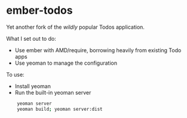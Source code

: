 ember-todos
===========

Yet another fork of the *wildly* popular Todos application.

What I set out to do:
* Use ember with AMD/require, borrowing heavily from existing Todo apps
* Use yeoman to manage the configuration

To use:
* Install yeoman
* Run the built-in yeoman server

```bash    
    yeoman server
    yeoman build; yeoman server:dist
```

